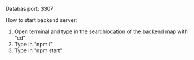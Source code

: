 Databas port: 3307

How to start backend server: 
1. Open terminal and type in the searchlocation of the backend map with "cd"
2. Type in "npm i"
3. Type in "npm start"
